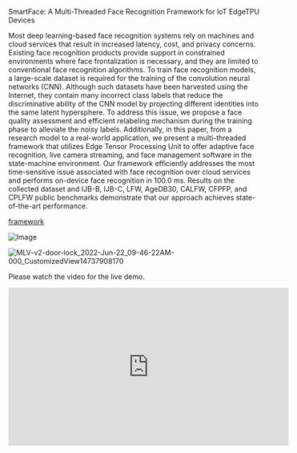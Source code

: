 SmartFace: A Multi-Threaded Face Recognition Framework for IoT EdgeTPU Devices

Most deep learning-based face recognition systems rely on machines and cloud services that result in increased latency, cost, and privacy concerns. Existing face recognition products provide support in constrained environments where face frontalization is necessary, and they are limited to conventional face recognition algorithms. To train face recognition models, a large-scale dataset is required for the training of the convolution neural networks (CNN). Although such datasets have been harvested using the Internet, they contain many incorrect class labels that reduce the discriminative ability of the CNN model by projecting different identities into the same latent hypersphere. To address this issue, we propose a face quality assessment and efficient relabeling  mechanism during the training phase to alleviate the noisy labels. Additionally, in this paper, from a research model to a real-world application, we present a multi-threaded framework that utilizes Edge Tensor Processing Unit to offer adaptive face recognition, live camera streaming, and face management software in the state-machine environment. Our framework efficiently addresses the most time-sensitive issue associated with face recognition over cloud services and performs on-device face recognition in 100.0 ms. Results on the collected dataset and IJB-B, IJB-C, LFW, AgeDB30, CALFW, CFPFP, and CPLFW public benchmarks demonstrate that our approach achieves state-of-the-art performance. 


[framework](https://user-images.githubusercontent.com/84734809/178390333-104ac7f6-6c9a-4909-886d-e9a57f76a2b3.png)


![Image](https://user-images.githubusercontent.com/84734809/178389161-fcabe32f-274d-4c71-b213-e5101e3871dc.png)



![MLV-v2-door-lock_2022-Jun-22_09-46-22AM-000_CustomizedView14737908170](https://user-images.githubusercontent.com/84734809/178389222-558bc2f7-7360-4aff-938d-551bc3eb4e6d.png)

Please watch the video for the live demo.




<iframe width="560" height="315" src="https://www.youtube.com/embed/s9dAEyYVOEA" title="YouTube video player" frameborder="0" allow="accelerometer; autoplay; clipboard-write; encrypted-media; gyroscope; picture-in-picture" allowfullscreen></iframe>

